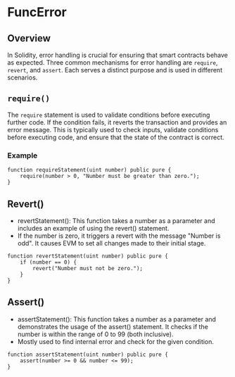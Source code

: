 # FuncError
## Overview

In Solidity, error handling is crucial for ensuring that smart contracts behave as expected. Three common mechanisms for error handling are `require`, `revert`, and `assert`. Each serves a distinct purpose and is used in different scenarios.

## `require()`

The `require` statement is used to validate conditions before executing further code. If the condition fails, it reverts the transaction and provides an error message. This is typically used to check inputs, validate conditions before executing code, and ensure that the state of the contract is correct.

### Example

```solidity
function requireStatement(uint number) public pure {
    require(number > 0, "Number must be greater than zero.");
}
```

## Revert()
- revertStatement(): This function takes a number as a parameter and includes an example of using the revert() statement. 
- If the number is zero, it triggers a revert with the message "Number is odd". It causes EVM to set all changes made to their initial stage.
```solidity
function revertStatement(uint number) public pure {
    if (number == 0) {
        revert("Number must not be zero.");
    }
}
```
## Assert()
- assertStatement(): This function takes a number as a parameter and demonstrates the usage of the assert() statement. It checks if the number is within the range of 0 to 99 (both inclusive).
- Mostly used to find internal error and check for the given condition.
```solidity
function assertStatement(uint number) public pure {
    assert(number >= 0 && number <= 99);
}

```
